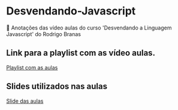 # Desvendando-Javascript
📓 Anotações das vídeo aulas do curso 'Desvendando a Linguagem Javascript' do Rodrigo Branas

## Link para a playlist com as vídeo aulas.

[Playlist com as aulas](https://www.youtube.com/watch?v=093dIOCNeIc&list=PLQCmSnNFVYnT1-oeDOSBnt164802rkegc&index=1)

## Slides utilizados nas aulas

[Slide das aulas](http://pt.slideshare.net/rodrigobranas/java-script-overview)